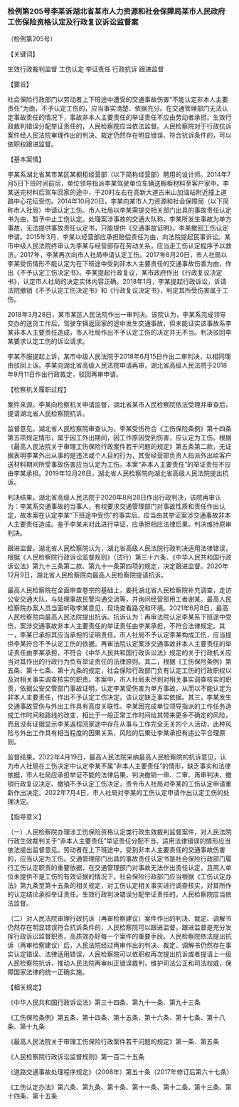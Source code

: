 ### 检例第205号李某诉湖北省某市人力资源和社会保障局某市人民政府工伤保险资格认定及行政复议诉讼监督案

（检例第205号）

【关键词】

生效行政裁判监督 工伤认定 举证责任 行政抗诉 跟进监督

【要旨】

社会保险行政部门以劳动者上下班途中遭受的交通事故伤害“不能认定非本人主要责任”为由，不予认定工伤的，应当事实清楚、依据充分。在交通管理部门无法认定事故责任的情况下，事故非本人主要责任的举证责任不应由劳动者承担。生效行政裁判错误分配举证责任的，人民检察院应当依法监督。人民检察院对于行政抗诉案件经人民法院审理作出的判决、裁定仍然存在明显错误、符合抗诉条件的，可以依职权跟进监督。

【基本案情】

李某系湖北省某市某区某橱柜经营部（以下简称经营部）聘用的设计师。2014年7月5日下班时间前后，单位领导指派李某驾驶单位车辆送橱柜材料至客户家中。李某送完材料后驾车回家的途中，于20时左右在高新大道古米山加油站附近撞上道路中心花坛受伤。2014年10月20日，李某向某市人力资源和社会保障局（以下简称市人社局）申请认定工伤。市人社局以李某需提交相关部门出具的事故责任认定书为由，暂予中止工伤认定。处理案涉事故的交通大队称，李某所发生事故为单方事故，无法提供事故责任认定书，只能提供《交通事故证明》。李某撤回工伤认定申请。2015年3月，李某以经营部应承担赔偿责任为由，向法院提起民事诉讼。某市中级人民法院终审认为李某与经营部存在劳动关系，应当走工伤认定程序予以救济。2017年，李某再次向市人社局申请认定工伤。2017年6月20日，市人社局以李某受伤情形不能认定为在下班途中受到非本人主要责任的交通事故伤害为由，作出《不予认定工伤决定书》。李某提起行政复议，某市政府作出《行政复议决定书》，认定市人社局的决定实体内容正确。2018年1月，李某提起行政诉讼，诉请法院撤销《不予认定工伤决定书》和《行政复议决定书》，判定其所受伤害属于工伤。

2018年3月28日，某市某区人民法院作出一审判决。该院认为，李某系完成领导交办的送货工作后，驾驶车辆返回家的途中发生交通事故，但未能证实该事故系李某非本人主要责任造成，市人社局作出不予认定工伤的决定并无不当。判决驳回李某要求认定工伤的诉讼请求。

李某不服提起上诉，某市中级人民法院于2018年6月15日作出二审判决，以相同理由驳回上诉。李某向湖北省高级人民法院申请再审，湖北省高级人民法院于2018年9月11日作出行政裁定，驳回再审申请。

【检察机关履职过程】

案件来源。李某向检察机关申请监督，湖北省某市人民检察院依法受理并审查后，提请湖北省人民检察院抗诉。

监督意见。湖北省人民检察院审查认为，李某受伤符合《工伤保险条例》第十四条第五项规定情形，属于因工外出期间，因工作原因受到伤害，应认定为工伤。根据《最高人民法院关于审理工伤保险行政案件若干问题的规定》第五条第二款，无证据表明李某外出从事的是违法或个人目的行为，其受经营部负责人指派外出给客户送材料期间所受事故伤害应当认定为工伤。本案“非本人主要责任”的举证责任不应由李某承担。2019年12月26日，湖北省人民检察院向湖北省高级人民法院提出抗诉。

判决结果。湖北省高级人民法院于2020年8月28日作出行政判决，该院再审认为：李某系交通事故的当事人，有权要求交通管理部门对事故性质和责任作出认定，故本案在认定李某“下班途中受伤”的事实后，应当由其举证案涉交通事故非本人主要责任造成。鉴于李某未对此进行举证，应承担相应法律后果。判决维持原审判决。

跟进监督。湖北省人民检察院认为，湖北省高级人民法院行政判决适用法律错误，根据《人民检察院行政诉讼监督规则》（试行）第三十六条、《中华人民共和国行政诉讼法》第九十三条第二款、第九十一条第四项的规定，决定跟进监督。2020年12月9日，湖北省人民检察院向最高人民检察院提请抗诉。

最高人民检察院在全面审查卷宗的基础上，委托湖北省人民检察院补充调查，走访公安交通大队，与处理事故民警沟通交流等，并询问经营部用工者谢某。最高人民检察院办案人员当面听取李某意见，现场查看路况和环境。2021年6月8日，最高人民检察院向最高人民法院提出抗诉。抗诉认为：再审法院认定李某系下班途中受伤，案涉交通事故非本人主要责任的举证责任由李某承担，不符合法律规定。其一，李某已承担其应当承担的证明责任。市人社局不予认定李某构成工伤，应当提供李某符合不予认定工伤的依据。再审法院认定案涉交通事故非本人主要责任的举证责任由李某承担，不符合《中华人民共和国行政诉讼法》规定的关于行政机关应当对其作出的行政行为负有举证责任的法律原则。其二，根据《工伤保险条例》第五条、第十七条、第十九条的规定，社会保险行政部门负有认定工伤的行政职权以及对相关事实调查核实的职责。本案中，市人社局未尽到对相关事实调查核实的职责，依据公安交管部门事故证明，认定李某受伤害为单方事故，从而以不能认定为非本人主要责任，作出不予认定工伤决定，该认定缺乏事实依据。其三，李某发生交通事故受伤与外出工作具有高度关联性。李某因完成单位领导指派的工作任务造成工作时间和路线的改变，相比于一般正常工作时间给其带来更多不确定的风险，而且没有证据显示李某返程回家途中存在从事与工作完全无关的个人活动，此种风险与外出工作具有相当程度的因果关系，风险的后果让李某承担有违公平合理原则。

监督结果。2022年4月19日，最高人民法院采纳最高人民检察院的抗诉意见，认为市人社局在工伤决定中认定李某不属“非本人主要责任”的情形，缺乏事实和法律依据，市人社局应承担举证不能的法律后果，判决撤销一审、二审、再审判决，撤销行政复议决定、撤销不予认定工伤决定，责令市人社局对李某的工伤认定申请重新作出决定。2022年7月4日，市人社局对李某的工伤认定申请作出认定工伤的处理决定。

【指导意义】

（一）人民检察院办理涉工伤保险资格认定类行政生效裁判监督案件，对人民法院行政生效裁判关于“非本人主要责任”举证责任分配不当、适用法律错误的情形应当依法提出监督意见。劳动者在上下班途中，受到非本人主要责任的交通事故伤害的，应当认定为工伤。交通管理部门出具的事故责任认定书是社会保险行政部门履行工伤认定职责的重要依据，在交通管理部门对事故无法作出责任认定，且用人单位未提供不是工伤的有效证据的情况下，社会保险行政部门应当根据《工伤认定办法》第九条至第十五条的相关规定，对工伤认定相关事实进行调查核实，对其所作的认定结论承担举证责任。生效行政判决错误分配举证责任的，人民检察院应当依法监督。

（二）对人民法院审理行政抗诉（再审检察建议）案件作出的判决、裁定、调解书仍然存在明显错误符合抗诉条件的，人民检察院可以跟进监督。跟进监督是充分发挥行政诉讼监督职责，高质效办好每一个案件的重要手段。人民检察院依法提出抗诉（再审检察建议）后，人民法院经过再审作出的判决、裁定、调解书仍然存在事实认定错误、法律适用错误，人民检察院可以依职权再次提出抗诉或者提请上一级人民检察院抗诉，推动人民法院再审纠正错误裁判，维护司法公正和司法权威，保障国家法律的统一正确实施。

【相关规定】

《中华人民共和国行政诉讼法》第三十四条、第九十一条、第九十三条

《工伤保险条例》第五条、第十四条、第十五条、第十六条、第十七条、第十八条、第十九条

《最高人民法院关于审理工伤保险行政案件若干问题的规定》第一条、第五条

《人民检察院行政诉讼监督规则》第一百二十五条

《道路交通事故处理程序规定》（2008年）第五十条（2017年修订后第六十七条）

《工伤认定办法》第六条、第九条、第十条、第十一条、第十二条、第十三条、第十四条、第十五条